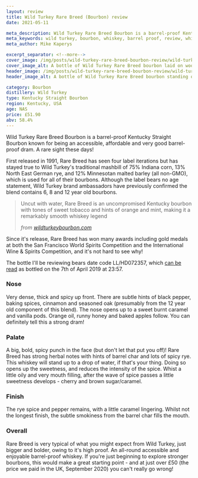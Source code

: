 ```yaml
---
layout: review
title: Wild Turkey Rare Breed (Bourbon) review
date: 2021-05-11

meta_description: Wild Turkey Rare Breed Bourbon is a barrel-proof Kentucky Straight Bourbon known for being an accessible, affordable and very good barrel-proof dram. A rare sight these days!
meta_keywords: wild turkey, bourbon, whiskey, barrel proof, review, whiskey review
meta_author: Mike Kaperys

excerpt_separator: <!--more-->
cover_image: /img/posts/wild-turkey-rare-breed-bourbon-review/wild-turkey-rare-breed-bourbon-cover.jpg
cover_image_alt: A bottle of Wild Turkey Rare Breed bourbon laid on wood
header_image: /img/posts/wild-turkey-rare-breed-bourbon-review/wild-turkey-rare-breed-bourbon-tall.jpg
header_image_alt: A bottle of Wild Turkey Rare Breed bourbon standing on stone stairs

category: Bourbon
distillery: Wild Turkey
type: Kentucky Straight Bourbon
region: Kentucky, USA
age: NAS
price: £51.90
abv: 58.4%
---
```


Wild Turkey Rare Breed Bourbon is a barrel-proof Kentucky Straight Bourbon known for being an accessible, affordable and very good barrel-proof dram. A rare sight these days!

<!--more-->

First released in 1991, Rare Breed has seen four label iterations but has stayed true to Wild Turkey's traditional mashbill of 75% Indiana corn, 13% North East German rye, and 12% Minnesotan malted barley (all non-GMO), which is used for all of their bourbons. Although the label bears no age statement, Wild Turkey brand ambassadors have previously confirmed the blend contains 6, 8 and 12 year old bourbons.

> Uncut with water, Rare Breed is an uncompromised Kentucky bourbon with tones of sweet tobacco and hints of orange and mint, making it a remarkably smooth whiskey legend
>
> <cite>from [wildturkeybourbon.com](https://wildturkeybourbon.com/product/wild-turkey-rare-breed/)</cite>

Since it's release, Rare Breed has won many awards including gold medals at both the San Francisco World Spirits Competition and the International Wine & Spirits Competition, and it's not hard to see why!

The bottle I'll be reviewing bears date code LL/HD072357, which [can be read](https://rarebird101.com/bottle-codes/) as bottled on the 7th of April 2019 at 23:57.

### Nose

Very dense, thick and spicy up front. There are subtle hints of black pepper, baking spices, cinnamon and seasoned oak (presumably from the 12 year old component of this blend). The nose opens up to a sweet burnt caramel and vanilla pods. Orange oil, runny honey and baked apples follow. You can definitely tell this a strong dram! 

### Palate

A big, bold, spicy punch in the face (but don't let that put you off)! Rare Breed has strong herbal notes with hints of barrel char and lots of spicy rye. This whiskey will stand up to a drop of water, if that's your thing. Doing so opens up the sweetness, and reduces the intensity of the spice. Whist a little oily and very mouth filling, after the wave of spice passes a little sweetness develops - cherry and brown sugar/caramel.

### Finish

The rye spice and pepper remains, with a little caramel lingering. Whilst not the longest finish, the subtle smokiness from the barrel char fills the mouth.

### Overall

Rare Breed is very typical of what you might expect from Wild Turkey, just bigger and bolder, owing to it's high proof. An all-round accessible and enjoyable barrel-proof whiskey. If you're just beginning to explore stronger bourbons, this would make a great starting point - and at just over £50 (the price we paid in the UK, September 2020) you can't really go wrong!
